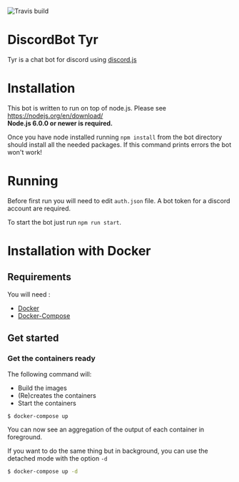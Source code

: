 ![Travis build](https://travis-ci.org/SoulMourne/discordBot_Tyr.svg?branch=master)

# DiscordBot Tyr

Tyr is a chat bot for discord using <a href="https://github.com/hydrabolt/discord.js/">discord.js</a>

# Installation

This bot is written to run on top of node.js. Please see https://nodejs.org/en/download/  
**Node.js 6.0.0 or newer is required.**

Once you have node installed running `npm install` from the bot directory should install all the needed packages. If this command prints errors the bot won't work!

# Running

Before first run you will need to edit `auth.json` file. A bot token for a discord account are required. 

To start the bot just run
`npm run start`.


# Installation with Docker

## Requirements

You will need :
  - [Docker](https://docs.docker.com/engine/installation/)
  - [Docker-Compose](https://docs.docker.com/compose/install/#install-compose) 

## Get started

### Get the containers ready

The following command will:
  - Build the images
  - (Re)creates the containers
  - Start the containers

```bash
$ docker-compose up
```
You can now see an aggregation of the output of each container in foreground.

If you want to do the same thing but in background, you can use the detached mode with the option `-d`
```bash
$ docker-compose up -d
```
